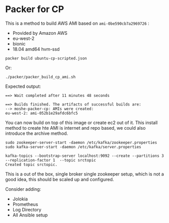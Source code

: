 # Packer for CP 

This is a method to build AWS AMI based on `ami-0be590cb7a2969726` :
* Provided by Amazon AWS	
* eu-west-2	
* bionic	
* 18.04	amd64	hvm-ssd 

```
packer build ubuntu-cp-scripted.json
```

Or: 

```
./packer/packer_build_cp_ami.sh
```


Expected output:  

```
==> Wait completed after 11 minutes 48 seconds

==> Builds finished. The artifacts of successful builds are:
--> moshe-packer-cp: AMIs were created:
eu-west-2: ami-052b1e29afdc6bfc5
```

You can now build on top of this image or create ec2 out of it. 
This install method to create hte AMI is internet and repo based, we could also introduce the archive method. 


```
sudo zookeeper-server-start -daemon /etc/kafka/zookeeper.properties 
sudo kafka-server-start -daemon /etc/kafka/server.properties

kafka-topics --bootstrap-server localhost:9092 --create --partitions 3 --replication-factor 1  --topic srctopic 
Created topic srctopic.
```


This is a out of the box, single broker single zookeeper setup, which is not a good idea, this should be scaled up and configured.  

Consider adding:  
* Jolokia
* Prometheus
* Log Directory
* All Ansible setup 